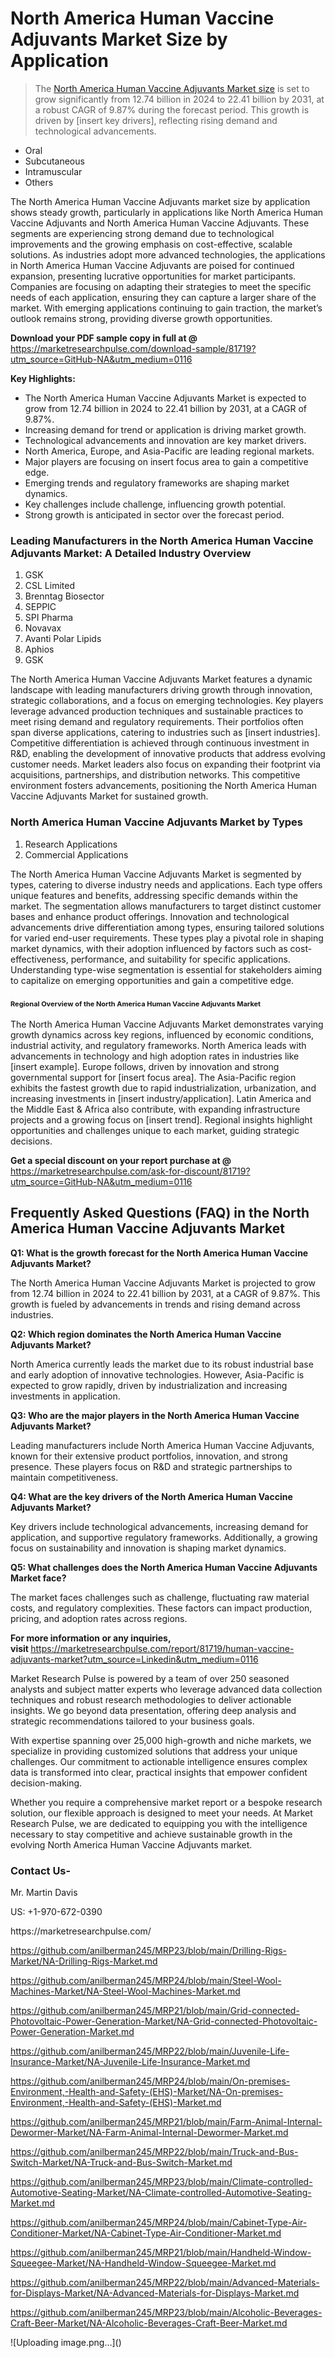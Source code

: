 <h1>North America Human Vaccine Adjuvants Market&nbsp;Size by Application</h1><blockquote><p>The <a href="https://marketresearchpulse.com/download-sample/81719?utm_source=GitHub-NA&amp;utm_medium=0116">North America Human Vaccine Adjuvants Market size</a> is set to grow significantly from 12.74 billion in 2024 to 22.41 billion by 2031, at a robust CAGR of 9.87% during the forecast period. This growth is driven by [insert key drivers], reflecting rising demand and technological advancements.</p></blockquote><ul><li>Oral <li> Subcutaneous <li> Intramuscular <li> Others</li></ul><p>The North America Human Vaccine Adjuvants market size by application shows steady growth, particularly in applications like North America Human Vaccine Adjuvants and North America Human Vaccine Adjuvants. These segments are experiencing strong demand due to technological improvements and the growing emphasis on cost-effective, scalable solutions. As industries adopt more advanced technologies, the applications in North America Human Vaccine Adjuvants are poised for continued expansion, presenting lucrative opportunities for market participants. Companies are focusing on adapting their strategies to meet the specific needs of each application, ensuring they can capture a larger share of the market. With emerging applications continuing to gain traction, the market’s outlook remains strong, providing diverse growth opportunities.</p><p><strong>Download your PDF sample copy in full at @ </strong><a href="https://marketresearchpulse.com/download-sample/81719?utm_source=GitHub-NA&amp;utm_medium=0116">https://marketresearchpulse.com/download-sample/81719?utm_source=GitHub-NA&amp;utm_medium=0116</a></p><p><strong>Key Highlights: </strong></p><ul><li>The North America Human Vaccine Adjuvants Market is expected to grow from 12.74 billion in 2024 to 22.41 billion by 2031, at a CAGR of 9.87%.</li><li>Increasing demand for trend or application is driving market growth.</li><li>Technological advancements and innovation are key market drivers.</li><li>North America, Europe, and Asia-Pacific are leading regional markets.</li><li>Major players are focusing on insert focus area to gain a competitive edge.</li><li>Emerging trends and regulatory frameworks are shaping market dynamics.</li><li>Key challenges include challenge, influencing growth potential.</li><li>Strong growth is anticipated in sector over the forecast period.</li></ul><h3>Leading Manufacturers in the North America Human Vaccine Adjuvants Market: A Detailed Industry Overview</h3><ol><li>GSK</li><li>CSL Limited</li><li>Brenntag Biosector</li><li>SEPPIC</li><li>SPI Pharma</li><li>Novavax</li><li>Avanti Polar Lipids</li><li>Aphios</li><li>GSK</li></ol><div class="flex max-w-full flex-col flex-grow"><div class="min-h-8 text-message flex w-full flex-col items-end gap-2 whitespace-normal break-words [.text-message+&amp;]:mt-5" dir="auto" data-message-author-role="assistant" data-message-id="fd8432e4-4910-450d-b182-61b7bfb0a01f" data-message-model-slug="gpt-4o"><div class="flex w-full flex-col gap-1 empty:hidden first:pt-[3px]"><div class="markdown prose w-full break-words dark:prose-invert light"><p>The North America Human Vaccine Adjuvants Market features a dynamic landscape with leading manufacturers driving growth through innovation, strategic collaborations, and a focus on emerging technologies. Key players leverage advanced production techniques and sustainable practices to meet rising demand and regulatory requirements. Their portfolios often span diverse applications, catering to industries such as [insert industries]. Competitive differentiation is achieved through continuous investment in R&amp;D, enabling the development of innovative products that address evolving customer needs. Market leaders also focus on expanding their footprint via acquisitions, partnerships, and distribution networks. This competitive environment fosters advancements, positioning the North America Human Vaccine Adjuvants Market for sustained growth.</p></div></div></div></div><h3>North America Human Vaccine Adjuvants Market by Types</h3><ol><li>Research Applications <li> Commercial Applications</li></ol><div class="flex max-w-full flex-col flex-grow"><div class="min-h-8 text-message flex w-full flex-col items-end gap-2 whitespace-normal break-words [.text-message+&amp;]:mt-5" dir="auto" data-message-author-role="assistant" data-message-id="084470be-0bb7-4664-bddf-5156b4f41249" data-message-model-slug="gpt-4o-mini"><div class="flex w-full flex-col gap-1 empty:hidden first:pt-[3px]"><div class="markdown prose w-full break-words dark:prose-invert light"><p>The North America Human Vaccine Adjuvants Market is segmented by types, catering to diverse industry needs and applications. Each type offers unique features and benefits, addressing specific demands within the market. The segmentation allows manufacturers to target distinct customer bases and enhance product offerings. Innovation and technological advancements drive differentiation among types, ensuring tailored solutions for varied end-user requirements. These types play a pivotal role in shaping market dynamics, with their adoption influenced by factors such as cost-effectiveness, performance, and suitability for specific applications. Understanding type-wise segmentation is essential for stakeholders aiming to capitalize on emerging opportunities and gain a competitive edge.</p></div></div></div></div><h3><span style="font-size: 11px;">Regional Overview of the North America Human Vaccine Adjuvants Market</span></h3><div class="flex max-w-full flex-col flex-grow"><div class="min-h-8 text-message flex w-full flex-col items-end gap-2 whitespace-normal break-words [.text-message+&amp;]:mt-5" dir="auto" data-message-author-role="assistant" data-message-id="e9038762-ce64-4e30-91c9-9bd413514231" data-message-model-slug="gpt-4o-mini"><div class="flex w-full flex-col gap-1 empty:hidden first:pt-[3px]"><div class="markdown prose w-full break-words dark:prose-invert light"><p>The North America Human Vaccine Adjuvants Market demonstrates varying growth dynamics across key regions, influenced by economic conditions, industrial activity, and regulatory frameworks. North America leads with advancements in technology and high adoption rates in industries like [insert example]. Europe follows, driven by innovation and strong governmental support for [insert focus area]. The Asia-Pacific region exhibits the fastest growth due to rapid industrialization, urbanization, and increasing investments in [insert industry/application]. Latin America and the Middle East &amp; Africa also contribute, with expanding infrastructure projects and a growing focus on [insert trend]. Regional insights highlight opportunities and challenges unique to each market, guiding strategic decisions.</p></div></div></div></div><p><strong>Get a special discount on your report purchase at @ </strong><a href="https://marketresearchpulse.com/ask-for-discount/81719?utm_source=GitHub-NA&amp;utm_medium=0116">https://marketresearchpulse.com/ask-for-discount/81719?utm_source=GitHub-NA&amp;utm_medium=0116</a></p><h2>Frequently Asked Questions (FAQ) in the North America Human Vaccine Adjuvants Market</h2><p><strong>Q1: What is the growth forecast for the North America Human Vaccine Adjuvants Market?</strong></p><p>The North America Human Vaccine Adjuvants Market is projected to grow from 12.74 billion in 2024 to 22.41 billion by 2031, at a CAGR of 9.87%. This growth is fueled by advancements in trends and rising demand across industries.</p><p><strong>Q2: Which region dominates the North America Human Vaccine Adjuvants Market?</strong></p><p>North America currently leads the market due to its robust industrial base and early adoption of innovative technologies. However, Asia-Pacific is expected to grow rapidly, driven by industrialization and increasing investments in application.</p><p><strong>Q3: Who are the major players in the North America Human Vaccine Adjuvants Market?</strong></p><p>Leading manufacturers include North America Human Vaccine Adjuvants, known for their extensive product portfolios, innovation, and strong presence. These players focus on R&amp;D and strategic partnerships to maintain competitiveness.</p><p><strong>Q4: What are the key drivers of the North America Human Vaccine Adjuvants Market?</strong></p><p>Key drivers include technological advancements, increasing demand for application, and supportive regulatory frameworks. Additionally, a growing focus on sustainability and innovation is shaping market dynamics.</p><p><strong>Q5: What challenges does the North America Human Vaccine Adjuvants Market face?</strong></p><p>The market faces challenges such as challenge, fluctuating raw material costs, and regulatory complexities. These factors can impact production, pricing, and adoption rates across regions.</p><p><strong>For more information or any inquiries, visit&nbsp;</strong><a href="https://marketresearchpulse.com/report/81719/human-vaccine-adjuvants-market?utm_source=Linkedin&utm_medium=0116">https://marketresearchpulse.com/report/81719/human-vaccine-adjuvants-market?utm_source=Linkedin&utm_medium=0116</a></p><p>Market Research Pulse is powered by a team of over 250 seasoned analysts and subject matter experts who leverage advanced data collection techniques and robust research methodologies to deliver actionable insights. We go beyond data presentation, offering deep analysis and strategic recommendations tailored to your business goals.</p><p>With expertise spanning over 25,000 high-growth and niche markets, we specialize in providing customized solutions that address your unique challenges. Our commitment to actionable intelligence ensures complex data is transformed into clear, practical insights that empower confident decision-making.</p><p>Whether you require a comprehensive market report or a bespoke research solution, our flexible approach is designed to meet your needs. At Market Research Pulse, we are dedicated to equipping you with the intelligence necessary to stay competitive and achieve sustainable growth in the evolving North America Human Vaccine Adjuvants market.</p><h3><strong>Contact Us-</strong></h3><p>Mr. Martin Davis</p><p>US: +1-970-672-0390</p><p>https://marketresearchpulse.com/</p><p><a href="https://github.com/anilberman245/MRP23/blob/main/Drilling-Rigs-Market/NA-Drilling-Rigs-Market.md">https://github.com/anilberman245/MRP23/blob/main/Drilling-Rigs-Market/NA-Drilling-Rigs-Market.md</a></p><p><a href="https://github.com/anilberman245/MRP24/blob/main/Steel-Wool-Machines-Market/NA-Steel-Wool-Machines-Market.md">https://github.com/anilberman245/MRP24/blob/main/Steel-Wool-Machines-Market/NA-Steel-Wool-Machines-Market.md</a></p><p><a href="https://github.com/anilberman245/MRP21/blob/main/Grid-connected-Photovoltaic-Power-Generation-Market/NA-Grid-connected-Photovoltaic-Power-Generation-Market.md">https://github.com/anilberman245/MRP21/blob/main/Grid-connected-Photovoltaic-Power-Generation-Market/NA-Grid-connected-Photovoltaic-Power-Generation-Market.md</a></p><p><a href="https://github.com/anilberman245/MRP22/blob/main/Juvenile-Life-Insurance-Market/NA-Juvenile-Life-Insurance-Market.md">https://github.com/anilberman245/MRP22/blob/main/Juvenile-Life-Insurance-Market/NA-Juvenile-Life-Insurance-Market.md</a></p><p><a href="https://github.com/anilberman245/MRP24/blob/main/On-premises-Environment,-Health-and-Safety-(EHS)-Market/NA-On-premises-Environment,-Health-and-Safety-(EHS)-Market.md">https://github.com/anilberman245/MRP24/blob/main/On-premises-Environment,-Health-and-Safety-(EHS)-Market/NA-On-premises-Environment,-Health-and-Safety-(EHS)-Market.md</a></p><p><a href="https://github.com/anilberman245/MRP21/blob/main/Farm-Animal-Internal-Dewormer-Market/NA-Farm-Animal-Internal-Dewormer-Market.md">https://github.com/anilberman245/MRP21/blob/main/Farm-Animal-Internal-Dewormer-Market/NA-Farm-Animal-Internal-Dewormer-Market.md</a></p><p><a href="https://github.com/anilberman245/MRP22/blob/main/Truck-and-Bus-Switch-Market/NA-Truck-and-Bus-Switch-Market.md">https://github.com/anilberman245/MRP22/blob/main/Truck-and-Bus-Switch-Market/NA-Truck-and-Bus-Switch-Market.md</a></p><p><a href="https://github.com/anilberman245/MRP23/blob/main/Climate-controlled-Automotive-Seating-Market/NA-Climate-controlled-Automotive-Seating-Market.md">https://github.com/anilberman245/MRP23/blob/main/Climate-controlled-Automotive-Seating-Market/NA-Climate-controlled-Automotive-Seating-Market.md</a></p><p><a href="https://github.com/anilberman245/MRP24/blob/main/Cabinet-Type-Air-Conditioner-Market/NA-Cabinet-Type-Air-Conditioner-Market.md">https://github.com/anilberman245/MRP24/blob/main/Cabinet-Type-Air-Conditioner-Market/NA-Cabinet-Type-Air-Conditioner-Market.md</a></p><p><a href="https://github.com/anilberman245/MRP21/blob/main/Handheld-Window-Squeegee-Market/NA-Handheld-Window-Squeegee-Market.md">https://github.com/anilberman245/MRP21/blob/main/Handheld-Window-Squeegee-Market/NA-Handheld-Window-Squeegee-Market.md</a></p><p><a href="https://github.com/anilberman245/MRP22/blob/main/Advanced-Materials-for-Displays-Market/NA-Advanced-Materials-for-Displays-Market.md">https://github.com/anilberman245/MRP22/blob/main/Advanced-Materials-for-Displays-Market/NA-Advanced-Materials-for-Displays-Market.md</a></p><p><a href="https://github.com/anilberman245/MRP23/blob/main/Alcoholic-Beverages-Craft-Beer-Market/NA-Alcoholic-Beverages-Craft-Beer-Market.md">https://github.com/anilberman245/MRP23/blob/main/Alcoholic-Beverages-Craft-Beer-Market/NA-Alcoholic-Beverages-Craft-Beer-Market.md</a></p>
![Uploading image.png…]()
